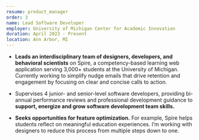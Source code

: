 ```yaml
---
resume: product_manager
order: 3
name: Lead Software Developer
employer: University of Michigan Center for Academic Innovation
duration: April 2023 - Present
location: Ann Arbor, MI
---
```


- **Leads an interdisciplinary team of designers, developers, and behavioral scientists** on Spire, a competency-based learning web application serving 3,000+ students at the University of Michigan. Currently working to simplify nudge emails that drive retention and engagement by focusing on clear and concise calls to action.

- Supervises 4 junior- and senior-level software developers, providing bi-annual performance reviews and professional development guidance to **support, energize and grow software development team skills.**

- **Seeks opportunities for feature optimization.** For example, Spire helps students reflect on meaningful education experiences. I’m working with designers to reduce this process from multiple steps down to one.


